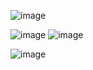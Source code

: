 ![image](https://github.com/user-attachments/assets/13c3768c-0bde-45c5-8e5a-312e21be1c0b)

![image](https://github.com/user-attachments/assets/971dab89-6266-48b2-ac55-145ae90fe0ba)
![image](https://github.com/user-attachments/assets/a26bc2fb-665e-44ca-a3b5-bf3b0510fc3e)

![image](https://github.com/user-attachments/assets/52c12a21-86dd-4acc-aa3b-ae5e06b3ffaf)
